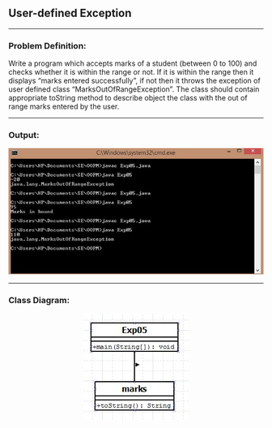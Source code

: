 ## User-defined Exception

-----------------------------------------
### Problem Definition:
Write a program which accepts marks of a student (between 0 to 100) and checks whether it is within the range or not. If it is within the range then it displays “marks entered successfully”, if not then it throws the exception of user defined class “MarksOutOfRangeException”. The class should contain appropriate toString method to describe object the class with the out of range marks entered by the user.

------------------------------------------
### Output:
<p align="center">
    <img src="./output.jpg" alt="Output">
</p>

------------------------------------------
### Class Diagram:
<p align="center">
 <img src="./class_diagram.jpg" alt="Class Diagram">
</p>

